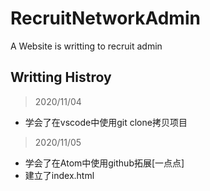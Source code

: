 # RecruitNetworkAdmin
A Website is writting to recruit admin

## Writting Histroy

>2020/11/04
* 学会了在vscode中使用git clone拷贝项目

>2020/11/05
* 学会了在Atom中使用github拓展[一点点]
* 建立了index.html
